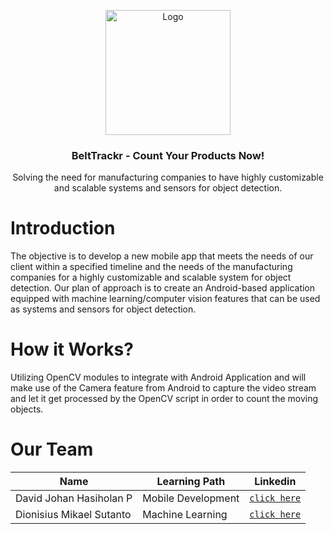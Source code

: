 <p align="center">
  <a href="https://github.com/Evomo-ProductCounter">
    <img src="https://github.com/Evomo-ProductCounter/.github/blob/main/resources/evomo.png" width='200dp' alt="Logo" >
  </a>
  
  <h3 align="center">BeltTrackr - Count Your Products Now!</h3>
  <p align="center">
    <!-- <strong>Bangkit Capstone Project</strong> <br> -->
    Solving the need for manufacturing companies to have highly customizable and scalable systems and sensors for object detection. 
  </p>

# Introduction
The objective is to develop a new mobile app that meets the needs of our client within a specified timeline and the needs of the manufacturing companies for a highly customizable and scalable system for object detection. Our plan of approach is to create an Android-based application equipped with machine learning/computer vision features that can be used as systems and sensors for object detection.

# How it Works?
Utilizing OpenCV modules to integrate with Android Application and will make use of the Camera feature from Android to capture the video stream and let it get processed by the OpenCV script in order to count the moving objects.

<!-- 
# Our Team
| Bangkit ID | Name                     | Learning Path       | Linkedin         |
| ---------- | ------------------------ | ------------------- | ---------------- |
| A181DSX1180| David Johan Hasiholan P  | Mobile Development  | [`click here`](https://www.linkedin.com/in/davidjh-parhusip/) |
| A181DSX1167| Muhammad Raihan Adliputra| Mobile Development  | [`click here`](https://www.linkedin.com/in/raihan-adliputra/) |
| M181DSX0310| Dionisius Mikael Sutanto | Machine Learning    | [`click here`](https://www.linkedin.com/in/dionisius-mikael-sutanto-3b526b164/) | -->


# Our Team
| Name                     | Learning Path       | Linkedin         |
| ------------------------ | ------------------- | ---------------- |
| David Johan Hasiholan P  | Mobile Development  | [`click here`](https://www.linkedin.com/in/davidjh-parhusip/) |
| Dionisius Mikael Sutanto | Machine Learning    | [`click here`](https://www.linkedin.com/in/dionisius-mikael-sutanto-3b526b164/) |
